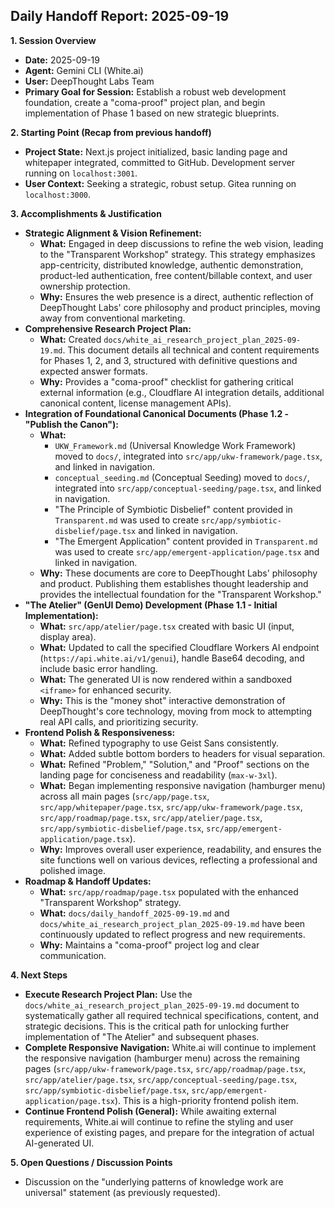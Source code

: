 ## Daily Handoff Report: 2025-09-19

**1. Session Overview**
*   **Date:** 2025-09-19
*   **Agent:** Gemini CLI (White.ai)
*   **User:** DeepThought Labs Team
*   **Primary Goal for Session:** Establish a robust web development foundation, create a "coma-proof" project plan, and begin implementation of Phase 1 based on new strategic blueprints.

**2. Starting Point (Recap from previous handoff)**
*   **Project State:** Next.js project initialized, basic landing page and whitepaper integrated, committed to GitHub. Development server running on `localhost:3001`.
*   **User Context:** Seeking a strategic, robust setup. Gitea running on `localhost:3000`.

**3. Accomplishments & Justification**

*   **Strategic Alignment & Vision Refinement:**
    *   **What:** Engaged in deep discussions to refine the web vision, leading to the "Transparent Workshop" strategy. This strategy emphasizes app-centricity, distributed knowledge, authentic demonstration, product-led authentication, free content/billable context, and user ownership protection.
    *   **Why:** Ensures the web presence is a direct, authentic reflection of DeepThought Labs' core philosophy and product principles, moving away from conventional marketing.
*   **Comprehensive Research Project Plan:**
    *   **What:** Created `docs/white_ai_research_project_plan_2025-09-19.md`. This document details all technical and content requirements for Phases 1, 2, and 3, structured with definitive questions and expected answer formats.
    *   **Why:** Provides a "coma-proof" checklist for gathering critical external information (e.g., Cloudflare AI integration details, additional canonical content, license management APIs).
*   **Integration of Foundational Canonical Documents (Phase 1.2 - "Publish the Canon"):**
    *   **What:**
        *   `UKW_Framework.md` (Universal Knowledge Work Framework) moved to `docs/`, integrated into `src/app/ukw-framework/page.tsx`, and linked in navigation.
        *   `conceptual_seeding.md` (Conceptual Seeding) moved to `docs/`, integrated into `src/app/conceptual-seeding/page.tsx`, and linked in navigation.
        *   "The Principle of Symbiotic Disbelief" content provided in `Transparent.md` was used to create `src/app/symbiotic-disbelief/page.tsx` and linked in navigation.
        *   "The Emergent Application" content provided in `Transparent.md` was used to create `src/app/emergent-application/page.tsx` and linked in navigation.
    *   **Why:** These documents are core to DeepThought Labs' philosophy and product. Publishing them establishes thought leadership and provides the intellectual foundation for the "Transparent Workshop."
*   **"The Atelier" (GenUI Demo) Development (Phase 1.1 - Initial Implementation):**
    *   **What:** `src/app/atelier/page.tsx` created with basic UI (input, display area).
    *   **What:** Updated to call the specified Cloudflare Workers AI endpoint (`https://api.white.ai/v1/genui`), handle Base64 decoding, and include basic error handling.
    *   **What:** The generated UI is now rendered within a sandboxed `<iframe>` for enhanced security.
    *   **Why:** This is the "money shot" interactive demonstration of DeepThought's core technology, moving from mock to attempting real API calls, and prioritizing security.
*   **Frontend Polish & Responsiveness:**
    *   **What:** Refined typography to use Geist Sans consistently.
    *   **What:** Added subtle bottom borders to headers for visual separation.
    *   **What:** Refined "Problem," "Solution," and "Proof" sections on the landing page for conciseness and readability (`max-w-3xl`).
    *   **What:** Began implementing responsive navigation (hamburger menu) across all main pages (`src/app/page.tsx`, `src/app/whitepaper/page.tsx`, `src/app/ukw-framework/page.tsx`, `src/app/roadmap/page.tsx`, `src/app/atelier/page.tsx`, `src/app/symbiotic-disbelief/page.tsx`, `src/app/emergent-application/page.tsx`).
    *   **Why:** Improves overall user experience, readability, and ensures the site functions well on various devices, reflecting a professional and polished image.
*   **Roadmap & Handoff Updates:**
    *   **What:** `src/app/roadmap/page.tsx` populated with the enhanced "Transparent Workshop" strategy.
    *   **What:** `docs/daily_handoff_2025-09-19.md` and `docs/white_ai_research_project_plan_2025-09-19.md` have been continuously updated to reflect progress and new requirements.
    *   **Why:** Maintains a "coma-proof" project log and clear communication.

**4. Next Steps**

*   **Execute Research Project Plan:** Use the `docs/white_ai_research_project_plan_2025-09-19.md` document to systematically gather all required technical specifications, content, and strategic decisions. This is the critical path for unlocking further implementation of "The Atelier" and subsequent phases.
*   **Complete Responsive Navigation:** White.ai will continue to implement the responsive navigation (hamburger menu) across the remaining pages (`src/app/ukw-framework/page.tsx`, `src/app/roadmap/page.tsx`, `src/app/atelier/page.tsx`, `src/app/conceptual-seeding/page.tsx`, `src/app/symbiotic-disbelief/page.tsx`, `src/app/emergent-application/page.tsx`). This is a high-priority frontend polish item.
*   **Continue Frontend Polish (General):** While awaiting external requirements, White.ai will continue to refine the styling and user experience of existing pages, and prepare for the integration of actual AI-generated UI.

**5. Open Questions / Discussion Points**
*   Discussion on the "underlying patterns of knowledge work are universal" statement (as previously requested).